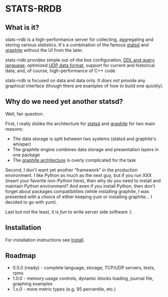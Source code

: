 STATS-RRDB
=========

What is it? 
---------
stats-rrdb is a high-performance server for collecting, aggregating and storing
various statistics. It's a combination of the famous [statsd](https://github.com/etsy/statsd/)
and [graphite](http://graphite.wikidot.com/) without the UI from the later.

stats-rrdb provides simple out-of-the box configuration; [DDL and query language](LANGUAGE.md); 
optimized [UDP data format](LANGUAGE.md), support for current and historical data; and, of course, 
high-performance of C++ code.

stats-rrdb is focused on data and data only. It *does not* provide any graphical interface 
(though there are examples of how to build one quickly). 


Why do we need yet another statsd? 
---------
Well, fair question. 

First, I really dislike the architecture for [statsd](https://github.com/etsy/statsd/)
and [graphite](http://graphite.wikidot.com/) for two main reasons:

* The data storage is split between two systems (statsd and graphite's whisper)
* The graphite engine combines data storage and presentation layers in one package
* The [graphite architecture](http://graphite.wikidot.com/high-level-diagram) is overly complicated for the task

Second, I don't want yet another "framework" in the production environment. I like Python as much as the next
guy, but if you run XXX (insert your favorite non-Python here), then why do you need to install and maintain
Python environment? And even if you install Python, then don't forget about packages compatibilities (while
installing graphite, I was presented with a choice of either keeping yum or installing graphite... I decided
to go with yum).

Last but not the least, it is *fun* to write server side software :)


Installation
---------
For installation instructions see [Install](INSTALL.md).


Roadmap
---------
* 0.5.0 (ready) - complete language, storage, TCP/UDP servers, tests, rpms
* 1.0.0 - memory usage controls, dynamic blocks loading, journal file, graphing examples 
* 1.x.0 - more metric types (e.g. 95 percentile, etc.)
